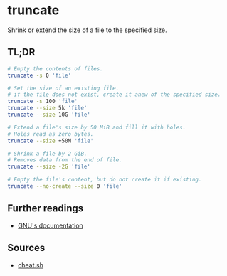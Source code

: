 # truncate

Shrink or extend the size of a file to the specified size.

## TL;DR

```sh
# Empty the contents of files.
truncate -s 0 'file'

# Set the size of an existing file.
# if the file does not exist, create it anew of the specified size.
truncate -s 100 'file'
truncate --size 5k 'file'
truncate --size 10G 'file'

# Extend a file's size by 50 MiB and fill it with holes.
# Holes read as zero bytes.
truncate --size +50M 'file'

# Shrink a file by 2 GiB.
# Removes data from the end of file.
truncate --size -2G 'file'

# Empty the file's content, but do not create it if existing.
truncate --no-create --size 0 'file'
```

## Further readings

- [GNU's documentation]

## Sources

- [cheat.sh]

<!-- -->
[cheat.sh]: https://cheat.sh/truncate
[gnu's documentation]: https://www.gnu.org/software/coreutils/truncate
